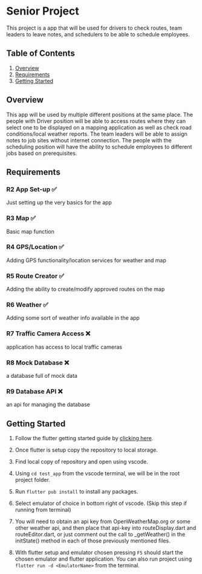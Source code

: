 # Senior Project

This project is a app that will be used for drivers to check routes, team leaders to leave notes, and schedulers to be able to schedule employees.

## Table of Contents

1. [Overview](#overview)
2. [Requirements](#features)
3. [Getting Started](#getting-started)

## Overview

This app will be used by multiple different positions at the same place. The people with Driver position will be able to access routes where they can select one to be displayed on a mapping application as well as check road conditions/local weather reports. The team leaders will be able to assign notes to job sites without internet connection. The people with the scheduling position will have the ability to schedule employees to different jobs based on prerequisites.  

## Requirements

### R2	App Set-up	✅
Just setting up the very basics for the app
### R3	Map	✅
Basic map function
### R4	GPS/Location	✅
Adding GPS functionality/location services for weather and map
### R5	Route Creator	✅
Adding the ability to create/modify approved routes on the map
### R6	Weather	✅
Adding some sort of weather info available in the app
### R7	Traffic Camera Access	❌
application has access to local traffic cameras
### R8	Mock Database	❌
a database full of mock data
### R9	Database API	❌
an api for managing the database

## Getting Started

1. Follow the flutter getting started guide by [clicking here](https://docs.flutter.dev/get-started/install).

2. Once flutter is setup copy the repository to local storage.

3. Find local copy of repository and open using vscode.

4. Using `cd test_app` from the vscode terminal, we will be in the root project folder.

5. Run `flutter pub install` to install any packages.

6. Select emulator of choice in bottom right of vscode. (Skip this step if running from terminal)

7. You will need to obtain an api key from OpenWeatherMap.org or some other weather api, and then place that api-key into routeDisplay.dart and routeEditor.dart, or just comment out the call to _getWeather() in the initState() method in each of those previously mentioned files.

8. With flutter setup and emulator chosen pressing `F5` should start the chosen emulator and flutter application. You can also run project using `flutter run -d <EmulatorName>` from the terminal.



